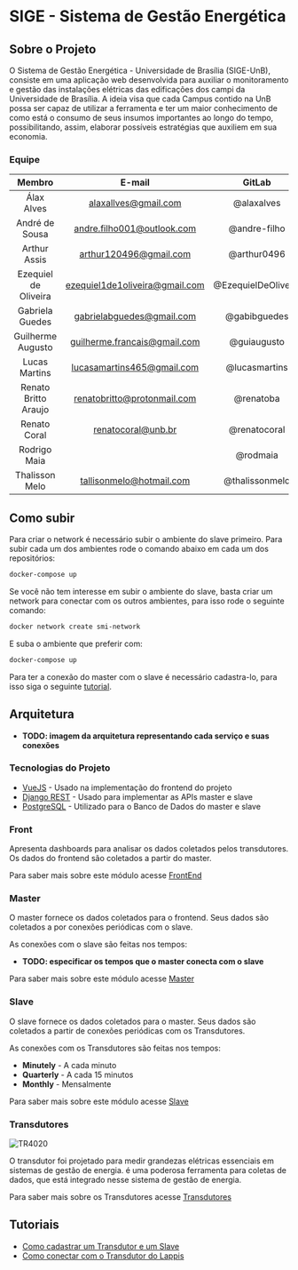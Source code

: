 # SIGE - Sistema de Gestão Energética 
## Sobre o Projeto
O Sistema de Gestão Energética - Universidade de Brasília (SIGE-UnB), consiste em uma aplicação web desenvolvida para auxiliar o monitoramento e gestão das instalações elétricas das edificações dos campi da Universidade de Brasília. A ideia visa que cada Campus contido na UnB possa ser capaz de utilizar a ferramenta e ter um maior conhecimento de como está o consumo de seus insumos importantes ao longo do tempo, possibilitando, assim, elaborar possíveis estratégias que auxiliem em sua economia.

### Equipe
|        Membro       |            E-mail            |     GitLab     |
|:-------------------:|:----------------------------:|:--------------:| 
|      Álax Alves     |     alaxallves@gmail.com     |   @alaxalves   |
|    André de Sousa   |  andre.filho001@outlook.com  |  @andre-filho  |
|     Arthur Assis    |    arthur120496@gmail.com    |  @arthur0496   |
| Ezequiel de Oliveira | ezequiel1de1oliveira@gmail.com | @EzequielDeOliveira | 
| Gabriela Guedes | gabrielabguedes@gmail.com | @gabibguedes |
|  Guilherme Augusto  | guilherme.francais@gmail.com |  @guiaugusto   |
|    Lucas Martins    |  lucasamartins465@gmail.com  |  @lucasmartins |
| Renato Britto Araujo | renatobritto@protonmail.com | @renatoba |
|    Renato Coral     | renatocoral@unb.br | @renatocoral |
|    Rodrigo Maia     |  | @rodmaia |
|   Thalisson Melo    |   tallisonmelo@hotmail.com   | @thalissonmelo |

## Como subir 

Para criar o network é necessário subir o ambiente do slave primeiro. Para subir cada um dos ambientes rode o comando abaixo em cada um dos repositórios:
``` sh
docker-compose up
```
Se você não tem interesse em subir o ambiente do slave, basta criar um network para conectar com os outros ambientes, para isso rode o seguinte comando:
``` sh
docker network create smi-network
``` 
E suba o ambiente que preferir com:
``` sh
docker-compose up
```
Para ter a conexão do master com o slave é necessário cadastra-lo, para isso siga o seguinte [tutorial](./tutoriais/como-cadastrar-transdutor).

## Arquitetura
- **TODO: imagem da arquitetura representando cada serviço e suas conexões**

### Tecnologias do Projeto
- [VueJS](https://vuejs.org/) - Usado na implementação do frontend do projeto
- [Django REST](https://www.django-rest-framework.org/) - Usado para implementar as APIs master e slave
- [PostgreSQL](https://www.postgresql.org/) - Utilizado para o Banco de Dados do master e slave

### Front
Apresenta dashboards para analisar os dados coletados pelos transdutores. Os dados do frontend são coletados a partir do master.

Para saber mais sobre este módulo acesse [FrontEnd](./frontend/home)

### Master
O master fornece os dados coletados para o frontend. Seus dados são coletados a por conexões periódicas com o slave.

As conexões com o slave são feitas nos tempos:
- **TODO: especificar os tempos que o master conecta com o slave**

Para saber mais sobre este módulo acesse [Master](./master/home)  
### Slave
O slave fornece os dados coletados para o master. Seus dados são coletados a partir de conexões periódicas com os Transdutores.

As conexões com os Transdutores são feitas nos tempos:

- **Minutely** - A cada minuto
- **Quarterly** - A cada 15 minutos
- **Monthly** - Mensalmente

Para saber mais sobre este módulo acesse [Slave](./slave/home)  
### Transdutores

![TR4020](./img/tr4020.jpeg)

O transdutor foi projetado para medir grandezas elétricas essenciais em sistemas de gestão de energia. é uma poderosa ferramenta para coletas de dados, que está integrado nesse sistema de gestão de energia.

Para saber mais sobre os Transdutores acesse [Transdutores](./transdutores/home)  

## Tutoriais
- [Como cadastrar um Transdutor e um Slave](./tutoriais/como-cadastrar-transdutor)
- [Como conectar com o Transdutor do Lappis](./tutoriais/conectar-transdutor-lappis)
